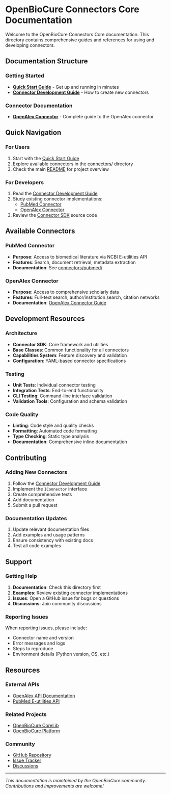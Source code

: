 # OpenBioCure Connectors Core Documentation

Welcome to the OpenBioCure Connectors Core documentation. This directory contains comprehensive guides and references for using and developing connectors.

## Documentation Structure

### Getting Started
- **[Quick Start Guide](quick-start.md)** - Get up and running in minutes
- **[Connector Development Guide](connector-development-guide.md)** - How to create new connectors

### Connector Documentation
- **[OpenAlex Connector](connectors/openalex.md)** - Complete guide to the OpenAlex connector

## Quick Navigation

### For Users
1. Start with the [Quick Start Guide](quick-start.md)
2. Explore available connectors in the [connectors/](connectors/) directory
3. Check the main [README](../README.md) for project overview

### For Developers
1. Read the [Connector Development Guide](connector-development-guide.md)
2. Study existing connector implementations:
   - [PubMed Connector](../connectors/pubmed/)
   - [OpenAlex Connector](../connectors/openalex/)
3. Review the [Connector SDK](../obc_connector_sdk/) source code

## Available Connectors

### PubMed Connector
- **Purpose**: Access to biomedical literature via NCBI E-utilities API
- **Features**: Search, document retrieval, metadata extraction
- **Documentation**: See [connectors/pubmed/](../connectors/pubmed/)

### OpenAlex Connector
- **Purpose**: Access to comprehensive scholarly data
- **Features**: Full-text search, author/institution search, citation networks
- **Documentation**: [OpenAlex Connector Guide](connectors/openalex.md)

## Development Resources

### Architecture
- **Connector SDK**: Core framework and utilities
- **Base Classes**: Common functionality for all connectors
- **Capabilities System**: Feature discovery and validation
- **Configuration**: YAML-based connector specifications

### Testing
- **Unit Tests**: Individual connector testing
- **Integration Tests**: End-to-end functionality
- **CLI Testing**: Command-line interface validation
- **Validation Tools**: Configuration and schema validation

### Code Quality
- **Linting**: Code style and quality checks
- **Formatting**: Automated code formatting
- **Type Checking**: Static type analysis
- **Documentation**: Comprehensive inline documentation

## Contributing

### Adding New Connectors
1. Follow the [Connector Development Guide](connector-development-guide.md)
2. Implement the `IConnector` interface
3. Create comprehensive tests
4. Add documentation
5. Submit a pull request

### Documentation Updates
1. Update relevant documentation files
2. Add examples and usage patterns
3. Ensure consistency with existing docs
4. Test all code examples

## Support

### Getting Help
1. **Documentation**: Check this directory first
2. **Examples**: Review existing connector implementations
3. **Issues**: Open a GitHub issue for bugs or questions
4. **Discussions**: Join community discussions

### Reporting Issues
When reporting issues, please include:
- Connector name and version
- Error messages and logs
- Steps to reproduce
- Environment details (Python version, OS, etc.)

## Resources

### External APIs
- [OpenAlex API Documentation](https://docs.openalex.org/)
- [PubMed E-utilities API](https://www.ncbi.nlm.nih.gov/books/NBK25501/)

### Related Projects
- [OpenBioCure CoreLib](https://github.com/openbiocure/corelib)
- [OpenBioCure Platform](https://github.com/openbiocure/platform)

### Community
- [GitHub Repository](https://github.com/openbiocure/obc-connectors-core)
- [Issue Tracker](https://github.com/openbiocure/obc-connectors-core/issues)
- [Discussions](https://github.com/openbiocure/obc-connectors-core/discussions)

---

*This documentation is maintained by the OpenBioCure community. Contributions and improvements are welcome!*
